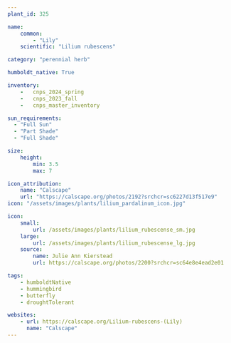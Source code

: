 ```yaml
---
plant_id: 325 

name: 
    common: 
        - "Lily"  
    scientific: "Lilium rubescens"  

category: "perennial herb"

humboldt_native: True

inventory: 
    -   cnps_2024_spring
    -   cnps_2023_fall
    -   cnps_master_inventory

sun_requirements:
  - "Full Sun"
  - "Part Shade"
  - "Full Shade"

size:
    height: 
        min: 3.5 
        max: 7

icon_attribution: 
    name: "Calscape"
    url: "https://calscape.org/photos/2192?srchcr=sc6227d13f517e9"
icon: "/assets/images/plants/lilium_pardalinum_icon.jpg"

icon: 
    small: 
        url: /assets/images/plants/lilium_rubescense_sm.jpg 
    large: 
        url: /assets/images/plants/lilium_rubescense_lg.jpg 
    source: 
        name: Julie Ann Kierstead
        url: https://calscape.org/photos/2200?srchcr=sc64e8e4ead2e01

tags: 
    - humboldtNative
    - hummingbird
    - butterfly
    - droughtTolerant

websites:
    - url: https://calscape.org/Lilium-rubescens-(Lily)
      name: "Calscape"
---
```

